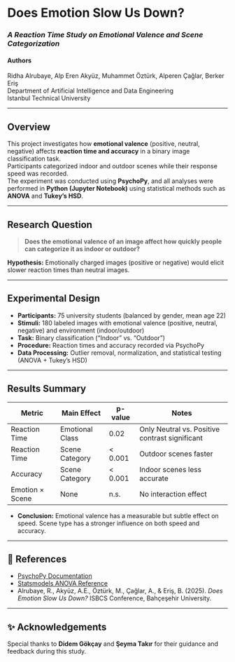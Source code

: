 #  Does Emotion Slow Us Down?  
### *A Reaction Time Study on Emotional Valence and Scene Categorization*

#### Authors  
Ridha Alrubaye, Alp Eren Akyüz, Muhammet Öztürk, Alperen Çağlar, Berker Eriş   
Department of Artificial Intelligence and Data Engineering  
Istanbul Technical University  

---

## Overview
This project investigates how **emotional valence** (positive, neutral, negative) affects **reaction time and accuracy** in a binary image classification task.  
Participants categorized indoor and outdoor scenes while their response speed was recorded.  
The experiment was conducted using **PsychoPy**, and all analyses were performed in **Python (Jupyter Notebook)** using statistical methods such as **ANOVA** and **Tukey’s HSD**.

---

## Research Question
> **Does the emotional valence of an image affect how quickly people can categorize it as indoor or outdoor?**

**Hypothesis:** Emotionally charged images (positive or negative) would elicit slower reaction times than neutral images.

---

## Experimental Design
- **Participants:** 75 university students (balanced by gender, mean age 22)  
- **Stimuli:** 180 labeled images with emotional valence (positive, neutral, negative) and environment (indoor/outdoor)  
- **Task:** Binary classification (“Indoor” vs. “Outdoor”)  
- **Procedure:** Reaction times and accuracy recorded via PsychoPy  
- **Data Processing:** Outlier removal, normalization, and statistical testing (ANOVA + Tukey’s HSD)

---

## Results Summary
| Metric | Main Effect | p-value | Notes |
|---------|--------------|---------|-------|
| Reaction Time | Emotional Class | 0.02 | Only Neutral vs. Positive contrast significant |
| Reaction Time | Scene Category | < 0.001 | Outdoor scenes faster |
| Accuracy | Scene Category | < 0.001 | Indoor scenes less accurate |
| Emotion × Scene | None | n.s. | No interaction effect |

- **Conclusion:** Emotional valence has a measurable but subtle effect on speed. Scene type has a stronger influence on both speed and accuracy.

---

## 🧾 References
- [PsychoPy Documentation](https://www.psychopy.org/)
- [Statsmodels ANOVA Reference](https://www.statsmodels.org/)
- Alrubaye, R., Akyüz, A.E., Öztürk, M., Çağlar, A., & Eriş, B. (2025). *Does Emotion Slow Us Down?* ISBCS Conference, Bahçeşehir University.

---

## ✨ Acknowledgements
Special thanks to **Didem Gökçay** and **Şeyma Takır** for their guidance and feedback during this study.
